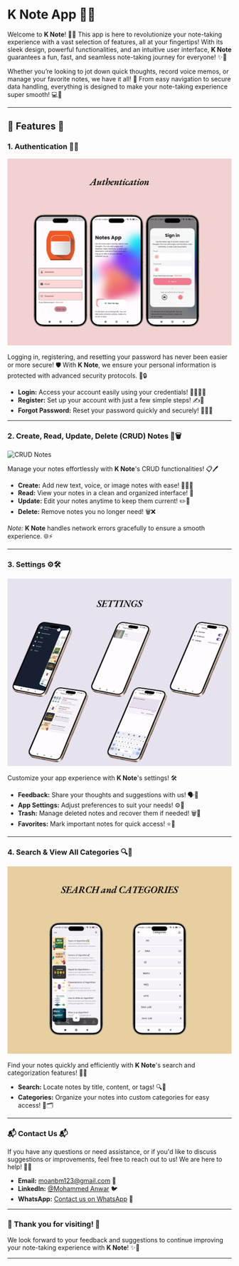 # **K Note App** 📝✨

Welcome to **K Note**! 🌟📝 This app is here to revolutionize your note-taking experience with a vast selection of features, all at your fingertips! With its sleek design, powerful functionalities, and an intuitive user interface, **K Note** guarantees a fun, fast, and seamless note-taking journey for everyone! ✨🚀

Whether you’re looking to jot down quick thoughts, record voice memos, or manage your favorite notes, we have it all! 🌟 From easy navigation to secure data handling, everything is designed to make your note-taking experience super smooth! 💻📱

---

## **🌟 Features 🌟**

### 1. **Authentication 🔐🔑**
![Authentication](assets/screenshots/Authentication.png)

Logging in, registering, and resetting your password has never been easier or more secure! 🛡️ With **K Note**, we ensure your personal information is protected with advanced security protocols. 🏦🔒

- **Login:** Access your account easily using your credentials! 👨‍💻👩‍💻
- **Register:** Set up your account with just a few simple steps! ✍️📲
- **Forgot Password:** Reset your password quickly and securely! 🔑🧑‍💻

---

### 2. **Create, Read, Update, Delete (CRUD) Notes 📝🗑️**
![CRUD Notes](assets/screenshots/CRUD.png)

Manage your notes effortlessly with **K Note**'s CRUD functionalities! 📋🖊️

- **Create:** Add new text, voice, or image notes with ease! 📝🎤📸
- **Read:** View your notes in a clean and organized interface! 📖
- **Update:** Edit your notes anytime to keep them current! ✏️🔄
- **Delete:** Remove notes you no longer need! 🗑️❌

*Note:* **K Note** handles network errors gracefully to ensure a smooth experience. 🌐⚡

---

### 3. **Settings ⚙️🛠️**
![Settings](assets/screenshots/SETTINGS.png)

Customize your app experience with **K Note**'s settings! 🛠️

- **Feedback:** Share your thoughts and suggestions with us! 🗣️💬
- **App Settings:** Adjust preferences to suit your needs! ⚙️🔧
- **Trash:** Manage deleted notes and recover them if needed! 🗑️🔄
- **Favorites:** Mark important notes for quick access! ⭐📌

---

### 4. **Search & View All Categories 🔍📂**
![Search and Categories](assets/screenshots/SEARCH_and_CATEGORIES.png)

Find your notes quickly and efficiently with **K Note**'s search and categorization features! 🔎📂

- **Search:** Locate notes by title, content, or tags! 🔍📝
- **Categories:** Organize your notes into custom categories for easy access! 📂🗂️

---


### **📬 Contact Us 📬**
If you have any questions or need assistance, or if you'd like to discuss suggestions or improvements, feel free to reach out to us! We are here to help! 🤗💬

- **Email:** moanbm123@gmail.com 📧
- **LinkedIn:** [@Mohammed Anwar](https://www.linkedin.com/in/mohammad-anwar-bin-muslim-50102725b/) 🐦
- **WhatsApp:** [Contact us on WhatsApp](https://wa.me/+917411440342) 📱

---

### **🌟 Thank you for visiting! 🌟**

We look forward to your feedback and suggestions to continue improving your note-taking experience with **K Note**! ✨💬

--- 
